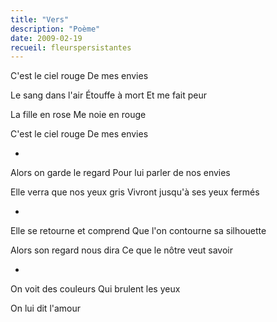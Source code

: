 ```yaml
---
title: "Vers"
description: "Poème"
date: 2009-02-19
recueil: fleurspersistantes
---
```


C'est le ciel rouge
De mes envies

Le sang dans l'air
Étouffe à mort
Et me fait peur

La fille en rose
Me noie en rouge

C'est le ciel rouge
De mes envies

*

Alors on garde le regard
Pour lui parler de nos envies

Elle verra que nos yeux gris
Vivront jusqu'à ses yeux fermés

*

Elle se retourne et comprend
Que l'on contourne sa silhouette

Alors son regard nous dira
Ce que le nôtre veut savoir

*

On voit des couleurs
Qui brulent les yeux

On lui dit l'amour
